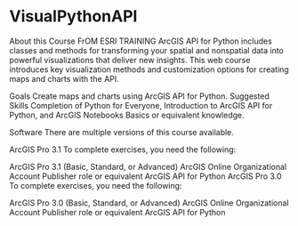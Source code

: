 # VisualPythonAPI
About this Course FrOM ESRI TRAINING
ArcGIS API for Python includes classes and methods for transforming your spatial and nonspatial data into powerful visualizations that deliver new insights. This web course introduces key visualization methods and customization options for creating maps and charts with the API.


Goals
Create maps and charts using ArcGIS API for Python.
Suggested Skills
Completion of Python for Everyone, Introduction to ArcGIS API for Python, and ArcGIS Notebooks Basics or equivalent knowledge.

Software
There are multiple versions of this course available.

ArcGIS Pro 3.1
To complete exercises, you need the following:

ArcGIS Pro 3.1 (Basic, Standard, or Advanced)
ArcGIS Online Organizational Account
Publisher role or equivalent
ArcGIS API for Python
ArcGIS Pro 3.0
To complete exercises, you need the following:

ArcGIS Pro 3.0 (Basic, Standard, or Advanced)
ArcGIS Online Organizational Account
Publisher role or equivalent
ArcGIS API for Python
